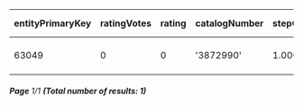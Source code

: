 | entityPrimaryKey | ratingVotes | rating | catalogNumber | stepOrderQuantity | brandCode | order    | display-size | codeShort             | published                     | unit | isAlias | minOrderQuantity | changed                   | status   | code                  | availability       | saleRestriction       | warrantyPeriod | ean        | productType | orderedQuantity | stockItemPrimaryKey |
| ---------------- | ----------- | ------ | ------------- | ----------------- | --------- | -------- | ------------ | --------------------- | ----------------------------- | ---- | ------- | ---------------- | ------------------------- | -------- | --------------------- | ------------------ | --------------------- | -------------- | ---------- | ----------- | --------------- | ------------------- |
| 63049            | 0           | 0      | '3872990'     | 1.00000           | 'apple'   | ↻ 104526 | 13.30000     | 'macbook-pro-13-2022' | 2024-02-25T15:57:56.029+01:00 | 'ks' | false   | 1.00000          | 2024-02-25T14:38:35+01:00 | 'ACTIVE' | 'macbook-pro-13-2022' | 'ALWAYS_AVAILABLE' | 'WITHOUT_RESTRICTION' | 24             | '15491963' | 'MASTER'    | 0.00000         | 1450                |

###### **Page** 1/1 **(Total number of results: 1)**